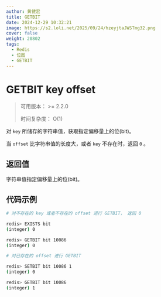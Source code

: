 ```yaml
---
author: 黄健宏
title: GETBIT
date: 2024-12-29 10:32:21
image: https://s2.loli.net/2025/09/24/hzeyjtaJWSTmg32.png
cover: false
weight: 20802
tags:
  - Redis
  - 位图
  - GETBIT
---
```


# GETBIT key offset

> 可用版本： >= 2.2.0
> 
> 时间复杂度： O(1)

对 `key` 所储存的字符串值，获取指定偏移量上的位(bit)。

当 `offset` 比字符串值的长度大，或者 `key` 不存在时，返回 `0` 。

## 返回值

字符串值指定偏移量上的位(bit)。

## 代码示例

```bash
# 对不存在的 key 或者不存在的 offset 进行 GETBIT， 返回 0

redis> EXISTS bit
(integer) 0

redis> GETBIT bit 10086
(integer) 0

# 对已存在的 offset 进行 GETBIT

redis> SETBIT bit 10086 1
(integer) 0

redis> GETBIT bit 10086
(integer) 1
```
